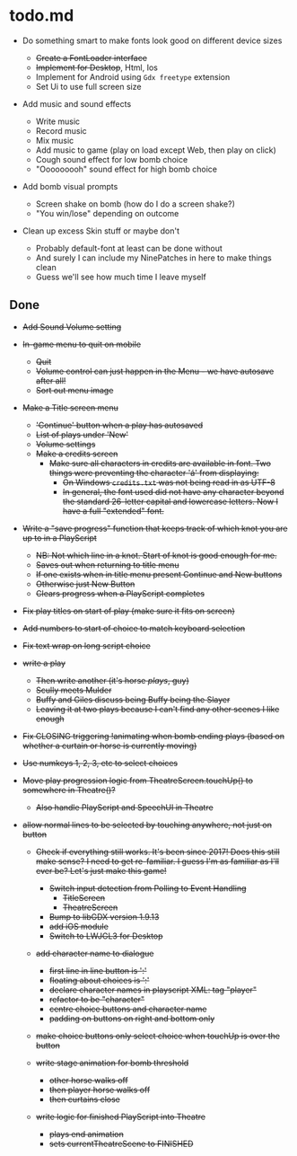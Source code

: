 # todo.md

+ Do something smart to make fonts look good on different device sizes
    - ~~Create a FontLoader interface~~
    - ~~Implement for Desktop~~, Html, Ios
    - Implement for Android using `Gdx freetype` extension
    - Set Ui to use full screen size
    
+ Add music and sound effects
    - Write music
    - Record music
    - Mix music
    - Add music to game (play on load except Web, then play on click)
    - Cough sound effect for low bomb choice
    - "Ooooooooh" sound effect for high bomb choice
    
+ Add bomb visual prompts
    - Screen shake on bomb (how do I do a screen shake?)
    - "You win/lose" depending on outcome
  
+ Clean up excess Skin stuff or maybe don't
    - Probably default-font at least can be done without
    - And surely I can include my NinePatches in here to make things clean
    - Guess we'll see how much time I leave myself
  
## Done

+ ~~Add Sound Volume setting~~
        
+ ~~In-game menu to quit on mobile~~
    - ~~Quit~~
    - ~~Volume control can just happen in the Menu - we have autosave after all!~~
    - ~~Sort out menu image~~  

+ ~~Make a Title screen menu~~
    - ~~'Continue' button when a play has autosaved~~
    - ~~List of plays under 'New'~~
    - ~~Volume settings~~
    - ~~Make a credits screen~~
        - ~~Make sure all characters in credits are available in font.
          Two things were preventing the character 'á' from displaying:~~
            - ~~On Windows `credits.txt` was not being read in as UTF-8~~
            - ~~In general, the font used did not have any character beyond the standard 26-letter
              capital and lowercase letters. Now I have a full "extended" font.~~          

+ ~~Write a "save progress" function that keeps track of which knot you are
  up to in a PlayScript~~
    - ~~NB: Not which line in a knot. Start of knot is good enough for me.~~
    - ~~Saves out when returning to title menu~~
    - ~~If one exists when in title menu present Continue and New buttons~~
    - ~~Otherwise just New Button~~
    - ~~Clears progress when a PlayScript completes~~
    
+ ~~Fix play titles on start of play (make sure it fits on screen)~~

+ ~~Add numbers to start of choice to match keyboard selection~~

+ ~~Fix text wrap on long script choice~~

+ ~~write a play~~
    - ~~Then write another (it's horse *plays*, guy)~~
    - ~~Scully meets Mulder~~
    - ~~Buffy and Giles discuss being Buffy being the Slayer~~
    - ~~Leaving it at two plays because I can't find any other scenes I like enough~~

+ ~~Fix CLOSING triggering !animating when bomb ending plays (based on
  whether a curtain or horse is currently moving)~~

+ ~~Use numkeys 1, 2, 3, etc to select choices~~

+ ~~Move play progression logic from TheatreScreen.touchUp() to somewhere
  in Theatre()?~~
    - ~~Also handle PlayScript and SpeechUI in Theatre~~

+ ~~allow normal lines to be selected by touching anywhere, not just on
  button~~

  + ~~Check if everything still works. It's been since 2017! Does this still
    make sense? I need to get re-familiar.
    I guess I'm as familiar as I'll ever be? Let's just make this game!~~
      - ~~Switch input detection from Polling to Event Handling~~
          - ~~TitleScreen~~
          - ~~TheatreScreen~~
      - ~~Bump to libGDX version 1.9.13~~
      - ~~add iOS module~~  
      - ~~Switch to LWJGL3 for Desktop~~

  + ~~add character name to dialogue~~
      - ~~first line in line button is '<character>:'~~
      - ~~floating about choices is '<character>:'~~
      - ~~declare character names in playscript XML: tag "player"~~
      - ~~refactor to be "character"~~
      - ~~centre choice buttons and character name~~
      - ~~padding on buttons on right and bottom only~~

  + ~~make choice buttons only select choice when touchUp is over the button~~
  
  + ~~write stage animation for bomb threshold~~
      - ~~other horse walks off~~
      - ~~then player horse walks off~~
      - ~~then curtains close~~
      
  + ~~write logic for finished PlayScript into Theatre~~
      - ~~plays end animation~~
      - ~~sets currentTheatreScene to FINISHED~~
      